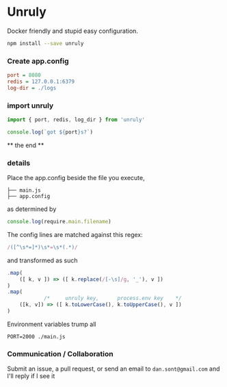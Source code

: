 # Unruly

Docker friendly and stupid easy configuration.

```sh
npm install --save unruly
```

### Create app.config

```ini
port = 8080
redis = 127.0.0.1:6379
log-dir = ./logs
```

### import unruly

```javascript
import { port, redis, log_dir } from 'unruly'

console.log(`got ${port}s?`)
```

** the end **


### details

Place the app.config beside the file you execute,

```text
├── main.js
├── app.config
```

as determined by

```javascript
console.log(require.main.filename)
```

The config lines are matched against this regex:

```javascript
/([^\s*=]*)\s*=\s*(.*)/
```

and transformed as such

```javascript
.map(
	([ k, v ]) => ([ k.replace(/[-\s]/g, '_'), v ])
)
.map(
			/*     unruly key,      process.env key    */
	([k, v]) => ([ k.toLowerCase(), k.toUpperCase(), v ])
)
```

Environment variables trump all

```shell
PORT=2000 ./main.js
```

### Communication / Collaboration

Submit an issue, a pull request, or send an email to ``dan.sont@gmail.com`` and I'll reply if I see it
